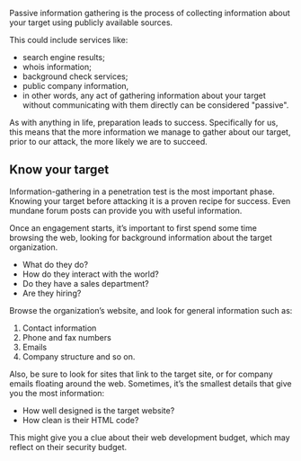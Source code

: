 
Passive information gathering is the process of collecting information about your target using publicly available sources. 

This could include services like:
- search engine results;
- whois information;
- background check services;
- public company information, 
- in other words, any act of gathering information about your target without communicating with them directly can be considered "passive".


As with anything in life, preparation leads to success. 
Specifically for us, this means that the more information we manage to gather about our target, prior to our attack, the more likely we are to succeed.

## Know your target

Information-gathering in a penetration test is the most important phase.
Knowing your target before attacking it is a proven recipe for success. Even mundane forum posts can provide you with useful information.

Once an engagement starts, it’s important to first spend some time browsing the web, looking for background information about the target organization.
- What do they do?
- How do they interact with the world? 
- Do they have a sales department? 
- Are they hiring? 

Browse the organization’s website, and look for general information such as:
1. Contact information 
2. Phone and fax numbers 
3. Emails
4. Company structure 
and so on.

Also, be sure to look for sites that link to the target site, or for company emails floating around the web.
Sometimes, it’s the smallest details that give you the most information:
- How well designed is the target website? 
- How clean is their HTML code?

This might give you a clue about their web development budget, which may reflect on their security budget.
